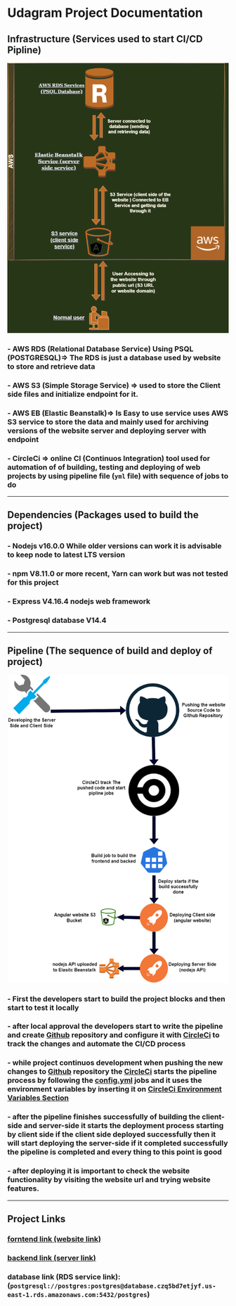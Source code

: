 # Udagram Project Documentation 

## Infrastructure (Services used to start CI/CD Pipline)
![website](website-diagram.png)
###    - AWS RDS (Relational Database Service) Using PSQL (POSTGRESQL)=> The RDS is just a database used by website to store and retrieve data
###    - AWS S3 (Simple Storage Service) => used to store the Client side files and initialize endpoint for it.
###    - AWS EB (Elastic Beanstalk)=> Is Easy to use service uses AWS S3 service to store the data and mainly used for archiving versions of the website server and deploying server with endpoint 
###    - CircleCi => online CI (Continuos Integration) tool used for automation of of building, testing and deploying of web projects by using pipeline file (`yml` file) with sequence of jobs to do 

______________________________________________________________

## Dependencies (Packages used to build the project)
###    - Nodejs v16.0.0 While older versions can work it is advisable to keep node to latest LTS version
###    - npm V8.11.0 or more recent, Yarn can work but was not tested for this project
###    - Express V4.16.4 nodejs web framework
###    - Postgresql database V14.4 


______________________________________________________________

## Pipeline (The sequence of build and deploy of project)
![Pipline](pipline-diagram.png)
###    - First the developers start to build the project blocks and then start to test it locally
###    - after local approval the developers start to write the pipeline and create [Github](https://github.com/) repository and configure it with [CircleCi](https://app.circleci.com/) to track the changes and automate the CI/CD process
###    - while project continuos development when pushing the new changes to [Github](https://github.com/) repository the [CircleCi](https://app.circleci.com/) starts the pipeline process by following the [config.yml](../.circleci/config.yml) jobs and it uses the environment variables by inserting it on [CircleCi Environment Variables Section](../Screenshots/env-var.png)
###    - after the pipeline finishes successfully of building the client-side and server-side it starts the deployment process starting by client side if the client side deployed successfully then it will start deploying the server-side if it completed successfully the pipeline is completed and every thing to this point is good 
###    - after deploying it is important to check the website functionality by visiting the website url and trying website features.

______________________________________________________________

## Project Links

### [forntend link (website link)](http://udagram-bucket-07.s3-website-us-east-1.amazonaws.com)

### [backend link (server link)](http://udagram-api-dev2222222.us-east-1.elasticbeanstalk.com)
### database link (RDS service link):(`postgresql://postgres:postgres@database.czq5bd7etjyf.us-east-1.rds.amazonaws.com:5432/postgres`)